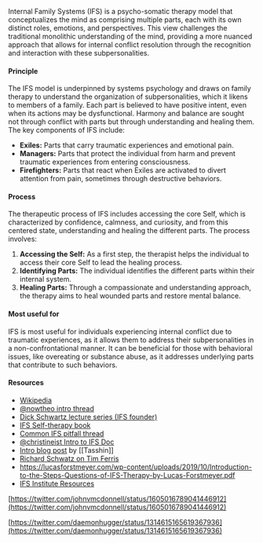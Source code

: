 
Internal Family Systems (IFS) is a psycho-somatic therapy model that conceptualizes the mind as comprising multiple parts, each with its own distinct roles, emotions, and perspectives. This view challenges the traditional monolithic understanding of the mind, providing a more nuanced approach that allows for internal conflict resolution through the recognition and interaction with these subpersonalities.

#### Principle

The IFS model is underpinned by systems psychology and draws on family therapy to understand the organization of subpersonalities, which it likens to members of a family. Each part is believed to have positive intent, even when its actions may be dysfunctional. Harmony and balance are sought not through conflict with parts but through understanding and healing them. The key components of IFS include:

- **Exiles:** Parts that carry traumatic experiences and emotional pain.
- **Managers:** Parts that protect the individual from harm and prevent traumatic experiences from entering consciousness.
- **Firefighters:** Parts that react when Exiles are activated to divert attention from pain, sometimes through destructive behaviors.

#### Process

The therapeutic process of IFS includes accessing the core Self, which is characterized by confidence, calmness, and curiosity, and from this centered state, understanding and healing the different parts. The process involves:

1. **Accessing the Self:** As a first step, the therapist helps the individual to access their core Self to lead the healing process.
2. **Identifying Parts:** The individual identifies the different parts within their internal system.
3. **Healing Parts:** Through a compassionate and understanding approach, the therapy aims to heal wounded parts and restore mental balance.

#### Most useful for

IFS is most useful for individuals experiencing internal conflict due to traumatic experiences, as it allows them to address their subpersonalities in a non-confrontational manner. It can be beneficial for those with behavioral issues, like overeating or substance abuse, as it addresses underlying parts that contribute to such behaviors.
#### Resources

- [Wikipedia](https://en.wikipedia.org/wiki/Internal_Family_Systems_Model)
- [@nowtheo intro thread](https://twitter.com/nowtheo/status/1542179899863363585)
- [Dick Schwartz lecture series (IFS founder)](https://www.youtube.com/watch?v=2UfmGwENz9M&list=PLOf1Ju04a3JSQuPCp-aorXBe61wNKOdgV)
- [IFS Self-therapy book](https://www.goodreads.com/en/book/show/6969927)
- [Common IFS pitfall thread](https://twitter.com/CurziRose/status/1668327039533973506)
- [@christineist Intro to IFS Doc](https://docs.google.com/document/d/113ZPxWrGNqkIE1CST6UNXelgETdUCr70Wc0OVX1V6l8/edit)
- [Intro blog post](https://tasshin.com/blog/exploring-internal-family-systems/) by [[Tasshin]]
- [Richard Schwatz on Tim Ferris](https://tim.blog/2021/01/14/richard-schwartz-internal-family-systems/)
- https://lucasforstmeyer.com/wp-content/uploads/2019/10/Introduction-to-the-Steps-Questions-of-IFS-Therapy-by-Lucas-Forstmeyer.pdf
- [IFS Institute Resources](https://ifs-institute.com/resources/faq)








[https://twitter.com/johnvmcdonnell/status/1605016789041446912](https://twitter.com/johnvmcdonnell/status/1605016789041446912)

  
  





[https://twitter.com/daemonhugger/status/1314615165619367936](https://twitter.com/daemonhugger/status/1314615165619367936)